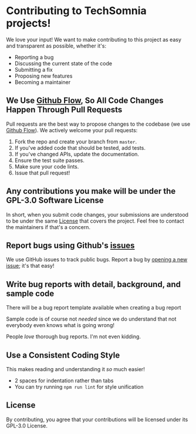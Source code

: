 # Contributing to TechSomnia projects!
We love your input! We want to make contributing to this project as easy and transparent as possible, whether it's:

- Reporting a bug
- Discussing the current state of the code
- Submitting a fix
- Proposing new features
- Becoming a maintainer

## We Use [Github Flow](https://guides.github.com/introduction/flow/index.html), So All Code Changes Happen Through Pull Requests
Pull requests are the best way to propose changes to the codebase (we use [Github Flow](https://guides.github.com/introduction/flow/index.html)). We actively welcome your pull requests:

1. Fork the repo and create your branch from `master`.
2. If you've added code that should be tested, add tests.
3. If you've changed APIs, update the documentation.
4. Ensure the test suite passes.
5. Make sure your code lints.
6. Issue that pull request!

## Any contributions you make will be under the GPL-3.0 Software License
In short, when you submit code changes, your submissions are understood to be under the same [License](https://github.com/techsomnia/collectitall/blob/main/LICENSE) that covers the project. Feel free to contact the maintainers if that's a concern.

## Report bugs using Github's [issues](https://github.com/techsomnia/endtp/issues)
We use GitHub issues to track public bugs. Report a bug by [opening a new issue](https://github.com/techsomnia/collectitall/issues/new); it's that easy!

## Write bug reports with detail, background, and sample code
There will be a bug report template available when creating a bug report

Sample code is of course not *needed* since we do understand that not everybody even knows what is going wrong!

People *love* thorough bug reports. I'm not even kidding.

## Use a Consistent Coding Style
This makes reading and understanding it *so* much easier!

* 2 spaces for indentation rather than tabs
* You can try running `npm run lint` for style unification

## License
By contributing, you agree that your contributions will be licensed under its GPL-3.0 License.
